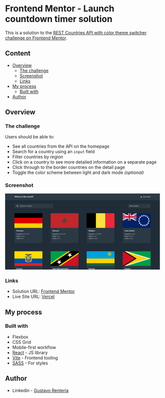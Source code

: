 # Frontend Mentor - Launch countdown timer solution

This is a solution to the [REST Countries API with color theme switcher challenge on Frontend Mentor](https://www.frontendmentor.io/challenges/rest-countries-api-with-color-theme-switcher-5cacc469fec04111f7b848ca).

## Content

- [Overview](#overview)
  - [The challenge](#the-challenge)
  - [Screenshot](#screenshot)
  - [Links](#links)
- [My process](#my-process)
  - [Built with](#built-with)
- [Author](#author)

## Overview

### The challenge

Users should be able to:

- See all countries from the API on the homepage
- Search for a country using an `input` field
- Filter countries by region
- Click on a country to see more detailed information on a separate page
- Click through to the border countries on the detail page
- Toggle the color scheme between light and dark mode *(optional)*

### Screenshot

![](./screenshot.png)

### Links

- Solution URL: [Frontend Mentor]()
- Live Site URL: [Vercel]()

## My process

### Built with

- Flexbox
- CSS Grid
- Mobile-first workflow
- [React](https://es.reactjs.org/) - JS library
- [Vite](https://vitejs.dev/) - Frontend tooling
- [SASS](https://sass-lang.com/) - For styles


## Author

- Linkedin - [Gustavo Rentería](https://www.linkedin.com/in/gustavo-renter%C3%ADa-2b7819218/)
